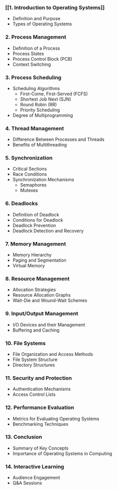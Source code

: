 

### [[1. Introduction to Operating Systems]]

- Definition and Purpose
- Types of Operating Systems

### 2. Process Management

- Definition of a Process
- Process States
- Process Control Block (PCB)
- Context Switching

### 3. Process Scheduling

- Scheduling Algorithms
    - First-Come, First-Served (FCFS)
    - Shortest Job Next (SJN)
    - Round Robin (RR)
    - Priority Scheduling
- Degree of Multiprogramming

### 4. Thread Management

- Difference Between Processes and Threads
- Benefits of Multithreading

### 5. Synchronization

- Critical Sections
- Race Conditions
- Synchronization Mechanisms
    - Semaphores
    - Mutexes

### 6. Deadlocks

- Definition of Deadlock
- Conditions for Deadlock
- Deadlock Prevention
- Deadlock Detection and Recovery

### 7. Memory Management

- Memory Hierarchy
- Paging and Segmentation
- Virtual Memory

### 8. Resource Management

- Allocation Strategies
- Resource Allocation Graphs
- Wait-Die and Wound-Wait Schemes

### 9. Input/Output Management

- I/O Devices and their Management
- Buffering and Caching

### 10. File Systems

- File Organization and Access Methods
- File System Structure
- Directory Structures

### 11. Security and Protection

- Authentication Mechanisms
- Access Control Lists

### 12. Performance Evaluation

- Metrics for Evaluating Operating Systems
- Benchmarking Techniques

### 13. Conclusion

- Summary of Key Concepts
- Importance of Operating Systems in Computing

### 14. Interactive Learning

- Audience Engagement
- Q&A Sessions